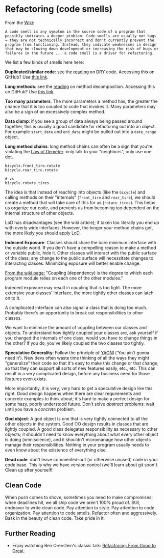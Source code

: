 # Refactoring (code smells)

From the [Wiki](http://en.wikipedia.org/wiki/Code_smell):

`A code smell is any symptom in the source code of a program that possibly indicates a deeper problem. Code smells are usually not bugs — they are not technically incorrect and don't currently prevent the program from functioning. Instead, they indicate weaknesses in design that may be slowing down development or increasing the risk of bugs or failures in the future ... a code smell is a driver for refactoring.`

We list a few kinds of smells here here:

**Duplicated/similar code**: see the [reading](dry-don-t-repeat-yourself) on DRY code. Accessing this on GitHub? Use [this link](https://github.com/appacademy/curriculum/blob/master/ruby/readings/dry.md).

**Long methods**: see the [reading](method-decomposition-design) on method decomposition. Accessing this on GitHub? Use [this link](https://github.com/appacademy/curriculum/blob/master/ruby/readings/method-decomposition.md).

**Too many parameters**: The more parameters a method has, the greater the chance that it is too coupled to code that invokes it. Many parameters may also be a sign of an excessively complex method.

**Data clump**: if you see a group of data always being passed around together, this is usually a good candidate for refactoring out into an object. For example `start_date` and `end_date` might be pulled out into a `date_range` object.

**Long method chains**: long method chains can often be a sign that you're violating the [Law of Demeter](http://en.wikipedia.org/wiki/Law_Of_Demeter): only talk to your "neighbors", only use one dot.

    bicycle.front_tire.rotate
    bicycle.rear_tire.rotate

    # vs
    bicycle.rotate_tires

The idea is that instead of reaching into objects (like the `bicycle`) and calling methods on their "internals" (`front_tire` and `rear_tire`), we should create a method that will take care of this for us (`rotate_tires`). This helps us organize our code, and prevents us from becoming too dependent on the internal structure of other objects.

LoD has disadvantages (see the wiki article); if taken too literally you end up with overly wide interfaces. However, the longer your method chains get, the more likely you should apply LoD.

**Indecent Exposure**: Classes should share the bare minimum interface with the outside world. If you don't have a compelling reason to make a method or variable public, hide it. Other classes will interact with the public surface of the class; any change to the public surface will necessitate changes to interacting classes. Minimizing exposure will better enable change.

[From the wiki page:](http://en.wikipedia.org/wiki/Coupling_(computer_programming)) "Coupling (dependency) is the degree to which each program module relies on each one of the other modules."

Indecent exposure may result in coupling that is too tight. The more extensive your classes' interface, the more tightly other classes can latch on to it.

A complicated interface can also signal a class that is doing too much. Probably there's an opportunity to break out responsibilities to other classes.

We want to minimize the amount of coupling between our classes and objects. To understand how tightly coupled your classes are, ask yourself if you changed the internals of one class, would you have to change things in the other? If you do, you've likely coupled the two classes too tightly.

**Speculative Generality**: Follow the principle of [YAGNI](http://en.wikipedia.org/wiki/You_ain't_gonna_need_it) ('You ain't gonna need it'). New devs often waste time thinking of all the ways they might "generalize" their code so that it's easy to make this change or that change, so that they can support all sorts of new features easily, etc., etc. This can result in a very complicated design, before any business need for those features even exists.

More importantly, it is very, very hard to get a speculative design like this right. Good design happens when there are clear requirements and concrete examples to think about; it's hard to make a perfect design for some hazy, poorly understood future. Don't solve _abstract_ problems: wait until you have a _concrete_ problem.

**God object**: A god object is one that is very tightly connected to all the other objects in the system. Good OO design results in classes that are lightly coupled. A good class delegates responsibility as necessary to other objects; it shouldn't need to know everything about what every other object is doing (omniscience), and it shouldn't micromanage how other objects manage their responsibilities. Nothing in your program usually needs to even know about the existence of everything else.

**Dead code**: don't leave commented-out (or otherwise unused) code in your code base. This is why we have version control (we'll learn about git soon!). Clean up after yourself!

## Clean Code

When push comes to shove, sometimes you need to make compromises; when deadlines hit, we all ship code we aren't 100% proud of. Still, endeavor to write clean code. Pay attention to style. Pay attention to code organization. Pay attention to code smells. Refactor often and aggressively. Bask in the beauty of clean code. Take pride in it.

## Further Reading

*   Enjoy watching Ben Orenstein's classic talk: [Refactoring: From Good to Great](http://www.confreaks.com/videos/1233-aloharuby2012-refactoring-from-good-to-great).